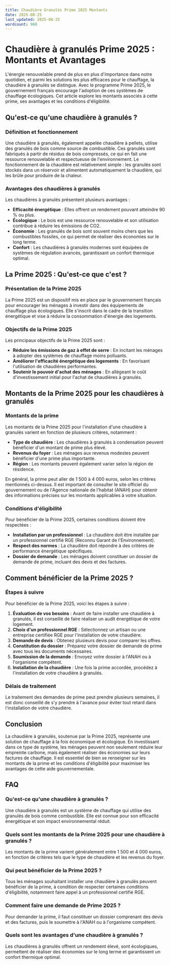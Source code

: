 ```yaml
---
title: Chaudière Granulés Prime 2025 Montants
date: 2025-08-25
last_updated: 2025-08-25
wordcount: 960
---
```


# Chaudière à granulés Prime 2025 : Montants et Avantages

L'énergie renouvelable prend de plus en plus d'importance dans notre quotidien, et parmi les solutions les plus efficaces pour le chauffage, la chaudière à granulés se distingue. Avec le programme Prime 2025, le gouvernement français encourage l'adoption de ces systèmes de chauffage écologiques. Cet article explore les montants associés à cette prime, ses avantages et les conditions d'éligibilité.

## Qu'est-ce qu'une chaudière à granulés ?

### Définition et fonctionnement

Une chaudière à granulés, également appelée chaudière à pellets, utilise des granulés de bois comme source de combustible. Ces granulés sont fabriqués à partir de résidus de bois compressés, ce qui en fait une ressource renouvelable et respectueuse de l'environnement. Le fonctionnement de la chaudière est relativement simple : les granulés sont stockés dans un réservoir et alimentent automatiquement la chaudière, qui les brûle pour produire de la chaleur.

### Avantages des chaudières à granulés

Les chaudières à granulés présentent plusieurs avantages :

- **Efficacité énergétique** : Elles offrent un rendement pouvant atteindre 90 % ou plus.
- **Écologique** : Le bois est une ressource renouvelable et son utilisation contribue à réduire les émissions de CO2.
- **Économie** : Les granulés de bois sont souvent moins chers que les combustibles fossiles, ce qui permet de réaliser des économies sur le long terme.
- **Confort** : Les chaudières à granulés modernes sont équipées de systèmes de régulation avancés, garantissant un confort thermique optimal.

## La Prime 2025 : Qu'est-ce que c'est ?

### Présentation de la Prime 2025

La Prime 2025 est un dispositif mis en place par le gouvernement français pour encourager les ménages à investir dans des équipements de chauffage plus écologiques. Elle s'inscrit dans le cadre de la transition énergétique et vise à réduire la consommation d'énergie des logements.

### Objectifs de la Prime 2025

Les principaux objectifs de la Prime 2025 sont :

- **Réduire les émissions de gaz à effet de serre** : En incitant les ménages à adopter des systèmes de chauffage moins polluants.
- **Améliorer l'efficacité énergétique des logements** : En favorisant l'utilisation de chaudières performantes.
- **Soutenir le pouvoir d'achat des ménages** : En allégeant le coût d'investissement initial pour l'achat de chaudières à granulés.

## Montants de la Prime 2025 pour les chaudières à granulés

### Montants de la prime

Les montants de la Prime 2025 pour l'installation d'une chaudière à granulés varient en fonction de plusieurs critères, notamment :

- **Type de chaudière** : Les chaudières à granulés à condensation peuvent bénéficier d'un montant de prime plus élevé.
- **Revenus du foyer** : Les ménages aux revenus modestes peuvent bénéficier d'une prime plus importante.
- **Région** : Les montants peuvent également varier selon la région de résidence.

En général, la prime peut aller de 1 500 à 4 000 euros, selon les critères mentionnés ci-dessus. Il est important de consulter le site officiel du gouvernement ou de l'Agence nationale de l'habitat (ANAH) pour obtenir des informations précises sur les montants applicables à votre situation.

### Conditions d'éligibilité

Pour bénéficier de la Prime 2025, certaines conditions doivent être respectées :

- **Installation par un professionnel** : La chaudière doit être installée par un professionnel certifié RGE (Reconnu Garant de l'Environnement).
- **Respect des normes** : La chaudière doit répondre à des critères de performance énergétique spécifiques.
- **Dossier de demande** : Les ménages doivent constituer un dossier de demande de prime, incluant des devis et des factures.

## Comment bénéficier de la Prime 2025 ?

### Étapes à suivre

Pour bénéficier de la Prime 2025, voici les étapes à suivre :

1. **Évaluation de vos besoins** : Avant de faire installer une chaudière à granulés, il est conseillé de faire réaliser un audit énergétique de votre logement.
2. **Choix d'un professionnel RGE** : Sélectionnez un artisan ou une entreprise certifiée RGE pour l'installation de votre chaudière.
3. **Demande de devis** : Obtenez plusieurs devis pour comparer les offres.
4. **Constitution du dossier** : Préparez votre dossier de demande de prime avec tous les documents nécessaires.
5. **Soumission de la demande** : Envoyez votre dossier à l'ANAH ou à l'organisme compétent.
6. **Installation de la chaudière** : Une fois la prime accordée, procédez à l'installation de votre chaudière à granulés.

### Délais de traitement

Le traitement des demandes de prime peut prendre plusieurs semaines, il est donc conseillé de s'y prendre à l'avance pour éviter tout retard dans l'installation de votre chaudière.

## Conclusion

La chaudière à granulés, soutenue par la Prime 2025, représente une solution de chauffage à la fois économique et écologique. En investissant dans ce type de système, les ménages peuvent non seulement réduire leur empreinte carbone, mais également réaliser des économies sur leurs factures de chauffage. Il est essentiel de bien se renseigner sur les montants de la prime et les conditions d'éligibilité pour maximiser les avantages de cette aide gouvernementale.

## FAQ

### Qu'est-ce qu'une chaudière à granulés ?

Une chaudière à granulés est un système de chauffage qui utilise des granulés de bois comme combustible. Elle est connue pour son efficacité énergétique et son impact environnemental réduit.

### Quels sont les montants de la Prime 2025 pour une chaudière à granulés ?

Les montants de la prime varient généralement entre 1 500 et 4 000 euros, en fonction de critères tels que le type de chaudière et les revenus du foyer.

### Qui peut bénéficier de la Prime 2025 ?

Tous les ménages souhaitant installer une chaudière à granulés peuvent bénéficier de la prime, à condition de respecter certaines conditions d'éligibilité, notamment faire appel à un professionnel certifié RGE.

### Comment faire une demande de Prime 2025 ?

Pour demander la prime, il faut constituer un dossier comprenant des devis et des factures, puis le soumettre à l'ANAH ou à l'organisme compétent.

### Quels sont les avantages d'une chaudière à granulés ?

Les chaudières à granulés offrent un rendement élevé, sont écologiques, permettent de réaliser des économies sur le long terme et garantissent un confort thermique optimal.